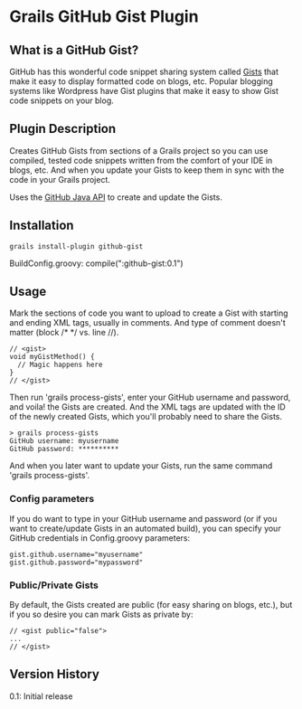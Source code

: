 # Grails GitHub Gist Plugin #

## What is a GitHub Gist? ##
GitHub has this wonderful code snippet sharing system called [Gists](https://gist.github.com/) that make it easy to display formatted code on blogs, etc.
Popular blogging systems like Wordpress have Gist plugins that make it easy to show Gist code snippets on your blog.

## Plugin Description ##
Creates GitHub Gists from sections of a Grails project so you can use compiled, tested code snippets written from the comfort of your IDE in blogs, etc.
And when you update your Gists to keep them in sync with the code in your Grails project.

Uses the [GitHub Java API](https://github.com/eclipse/egit-github/tree/master/org.eclipse.egit.github.core) to create and update the Gists.

## Installation ##
    grails install-plugin github-gist

BuildConfig.groovy:
    compile(":github-gist:0.1")

## Usage ##
Mark the sections of code you want to upload to create a Gist with starting and ending <gist></gist> XML tags, usually in comments.
And type of comment doesn't matter (block /* */ vs. line //).

    // <gist>
    void myGistMethod() {
      // Magic happens here
    }
    // </gist>

Then run 'grails process-gists', enter your GitHub username and password, and voila! the Gists are created.
And the <gist> XML tags are updated with the ID of the newly created Gists, which you'll probably need to share the Gists.

    > grails process-gists
    GitHub username: myusername
    GitHub password: **********

And when you later want to update your Gists, run the same command 'grails process-gists'.

### Config parameters ###

If you do want to type in your GitHub username and password (or if you want to create/update Gists in an automated build), you can specify your GitHub credentials in Config.groovy parameters:

    gist.github.username="myusername"
    gist.github.password="mypassword"

### Public/Private Gists ##

By default, the Gists created are public (for easy sharing on blogs, etc.), but if you so desire you can mark Gists as private by:

    // <gist public="false">
    ...
    // </gist>

## Version History ##

0.1: Initial release